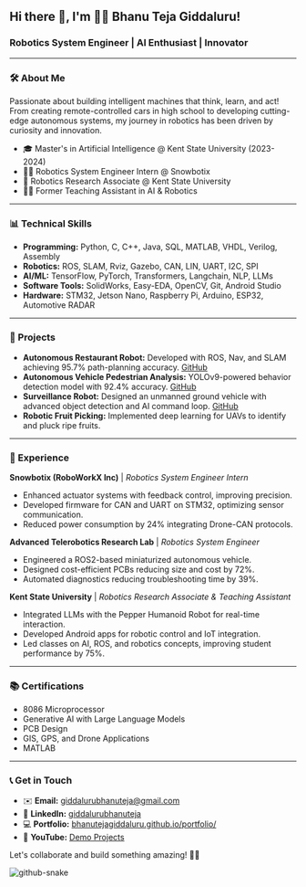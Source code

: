 ## Hi there 👋, I'm 👨‍💻 Bhanu Teja Giddaluru!

### Robotics System Engineer | AI Enthusiast | Innovator

---

### 🛠️ About Me

Passionate about building intelligent machines that think, learn, and act! From creating remote-controlled cars in high school to developing cutting-edge autonomous systems, my journey in robotics has been driven by curiosity and innovation.

- 🎓 Master's in Artificial Intelligence @ Kent State University (2023-2024)
- 👨‍💼 Robotics System Engineer Intern @ Snowbotix
- 🔬 Robotics Research Associate @ Kent State University
- 👩‍🎓 Former Teaching Assistant in AI & Robotics

---

### 📊 Technical Skills

- **Programming:** Python, C, C++, Java, SQL, MATLAB, VHDL, Verilog, Assembly
- **Robotics:** ROS, SLAM, Rviz, Gazebo, CAN, LIN, UART, I2C, SPI
- **AI/ML:** TensorFlow, PyTorch, Transformers, Langchain, NLP, LLMs
- **Software Tools:** SolidWorks, Easy-EDA, OpenCV, Git, Android Studio
- **Hardware:** STM32, Jetson Nano, Raspberry Pi, Arduino, ESP32, Automotive RADAR

---

### 💎 Projects

- **Autonomous Restaurant Robot:** Developed with ROS, Nav, and SLAM achieving 95.7% path-planning accuracy. [GitHub](https://github.com/Bhanutejagiddaluru/Autonomous_Restaurant_Robot)
- **Autonomous Vehicle Pedestrian Analysis:** YOLOv9-powered behavior detection model with 92.4% accuracy. [GitHub](https://github.com/Bhanutejagiddaluru/Autonomous-Vehicle-Pedestrian-Analysis)
- **Surveillance Robot:** Designed an unmanned ground vehicle with advanced object detection and AI command loop. [GitHub](https://github.com/Bhanutejagiddaluru/Surveillance_Robot)
- **Robotic Fruit Picking:** Implemented deep learning for UAVs to identify and pluck ripe fruits.

---

### 🚀 Experience

**Snowbotix (RoboWorkX Inc)** | *Robotics System Engineer Intern*
- Enhanced actuator systems with feedback control, improving precision.
- Developed firmware for CAN and UART on STM32, optimizing sensor communication.
- Reduced power consumption by 24% integrating Drone-CAN protocols.

**Advanced Telerobotics Research Lab** | *Robotics System Engineer*
- Engineered a ROS2-based miniaturized autonomous vehicle.
- Designed cost-efficient PCBs reducing size and cost by 72%.
- Automated diagnostics reducing troubleshooting time by 39%.

**Kent State University** | *Robotics Research Associate & Teaching Assistant*
- Integrated LLMs with the Pepper Humanoid Robot for real-time interaction.
- Developed Android apps for robotic control and IoT integration.
- Led classes on AI, ROS, and robotics concepts, improving student performance by 75%.

---

### 📚 Certifications

- 8086 Microprocessor
- Generative AI with Large Language Models
- PCB Design
- GIS, GPS, and Drone Applications
- MATLAB

---
<!-- ![Goal of the Year](git_contribution_snake.gif) -->

### 📞 Get in Touch

- ✉️ **Email:** giddalurubhanuteja@gmail.com  
- 👥 **LinkedIn:** [giddalurubhanuteja](https://www.linkedin.com/in/giddalurubhanuteja/)  
- 💻 **Portfolio:** [bhanutejagiddaluru.github.io/portfolio/](https://bhanutejagiddaluru.github.io/portfolio/)  
- 🎥 **YouTube:** [Demo Projects](https://youtu.be/R4vdIAV3kuA?si=BXMTjXRZbfZU5uIZ)

Let's collaborate and build something amazing! 🚀🤖

<picture>
  <source media="(prefers-color-scheme: dark)" srcset="https://raw.githubusercontent.com/tobiasmeyhoefer/tobiasmeyhoefer/output/github-snake-dark.svg" />
  <source media="(prefers-color-scheme: light)" srcset="https://raw.githubusercontent.com/tobiasmeyhoefer/tobiasmeyhoefer/output/github-snake.svg" />
  <img alt="github-snake" src="https://raw.githubusercontent.com/tobiasmeyhoefer/tobiasmeyhoefer/output/github-snake.svg" />
</picture>
